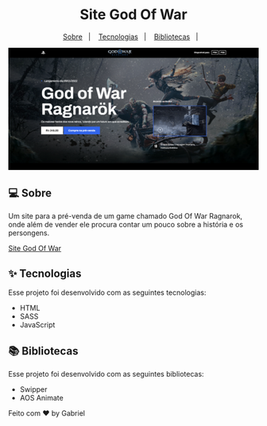 <h1 align="center">Site God Of War</h1>

<p align="center">
  <a href="#-sobre">Sobre</a>&nbsp;&nbsp;&nbsp;|&nbsp;&nbsp;&nbsp;
  <a href="#-tecnologias">Tecnologias</a>&nbsp;&nbsp;&nbsp;|&nbsp;&nbsp;&nbsp;
  <a href="#-bibliotecas">Bibliotecas</a>&nbsp;&nbsp;&nbsp;|&nbsp;&nbsp;&nbsp;
</p>

<p align="center">
 <img src="/assets/site-god-of-war.png" alt="" />
</p>

## 💻 Sobre

Um site para a pré-venda de um game chamado God Of War Ragnarok, onde além de vender ele procura contar um pouco sobre a história e os persongens.

<a href="https://site-god-of-n2ebhrke4-gabrielesmeraldo.vercel.app/">Site God Of War</a>

## ✨ Tecnologias

Esse projeto foi desenvolvido com as seguintes tecnologias:

- HTML
- SASS
- JavaScript

## 📚 Bibliotecas

Esse projeto foi desenvolvido com as seguintes bibliotecas:

- Swipper
- AOS Animate

Feito com ♥ by Gabriel
